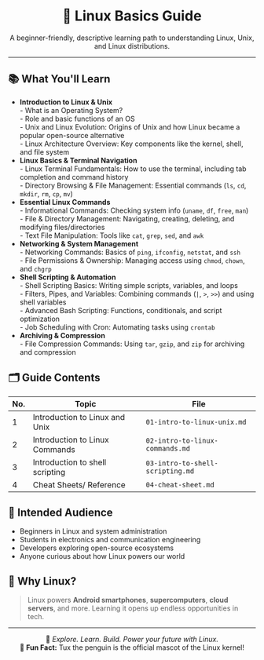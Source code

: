<!-- README.md -->

<h1 align="center">🐧 Linux Basics Guide</h1>

<p align="center">
  A beginner-friendly, descriptive learning path to understanding Linux, Unix, and Linux distributions.
</p>

<hr/>

<h2>📚 What You'll Learn</h2>

<ul>
  <li>
    <strong>Introduction to Linux & Unix</strong><br/>
    - What is an Operating System?<br/>
    - Role and basic functions of an OS<br/>
    - Unix and Linux Evolution: Origins of Unix and how Linux became a popular open-source alternative<br/>
    - Linux Architecture Overview: Key components like the kernel, shell, and file system
  </li>
  <li>
    <strong>Linux Basics & Terminal Navigation</strong><br/>
    - Linux Terminal Fundamentals: How to use the terminal, including tab completion and command history<br/>
    - Directory Browsing & File Management: Essential commands (<code>ls</code>, <code>cd</code>, <code>mkdir</code>, <code>rm</code>, <code>cp</code>, <code>mv</code>)
  </li>
  <li>
    <strong>Essential Linux Commands</strong><br/>
    - Informational Commands: Checking system info (<code>uname</code>, <code>df</code>, <code>free</code>, <code>man</code>)<br/>
    - File & Directory Management: Navigating, creating, deleting, and modifying files/directories<br/>
    - Text File Manipulation: Tools like <code>cat</code>, <code>grep</code>, <code>sed</code>, and <code>awk</code>
  </li>
  <li>
    <strong>Networking & System Management</strong><br/>
    - Networking Commands: Basics of <code>ping</code>, <code>ifconfig</code>, <code>netstat</code>, and <code>ssh</code><br/>
    - File Permissions & Ownership: Managing access using <code>chmod</code>, <code>chown</code>, and <code>chgrp</code>
  </li>
  <li>
    <strong>Shell Scripting & Automation</strong><br/>
    - Shell Scripting Basics: Writing simple scripts, variables, and loops<br/>
    - Filters, Pipes, and Variables: Combining commands (<code>|</code>, <code>></code>, <code>>></code>) and using shell variables<br/>
    - Advanced Bash Scripting: Functions, conditionals, and script optimization<br/>
    - Job Scheduling with Cron: Automating tasks using <code>crontab</code>
  </li>
  <li>
    <strong>Archiving & Compression</strong><br/>
    - File Compression Commands: Using <code>tar</code>, <code>gzip</code>, and <code>zip</code> for archiving and compression
  </li>
</ul>


<h2>🗂️ Guide Contents</h2>

<table>
  <thead>
    <tr>
      <th>No.</th>
      <th>Topic</th>
      <th>File</th>
    </tr>
  </thead>
  <tbody>
    <tr><td>1</td><td>Introduction to Linux and Unix</td><td><code>01-intro-to-linux-unix.md</code></td></tr>
    <tr><td>2</td><td>Introduction to Linux Commands</td><td><code>02-intro-to-linux-commands.md</code></td></tr>
    <tr><td>3</td><td>Introduction to shell scripting</td><td><code>03-intro-to-shell-scripting.md</code></td></tr>
    <tr><td>4</td><td>Cheat Sheets/ Reference</td><td><code>04-cheat-sheet.md</code></td></tr>
  </tbody>
</table>

<h2>📌 Intended Audience</h2>

<ul>
  <li>Beginners in Linux and system administration</li>
  <li>Students in electronics and communication engineering</li>
  <li>Developers exploring open-source ecosystems</li>
  <li>Anyone curious about how Linux powers our world</li>
</ul>

<h2>🐧 Why Linux?</h2>

<blockquote>
  Linux powers <strong>Android smartphones</strong>, <strong>supercomputers</strong>, <strong>cloud servers</strong>, and more. Learning it opens up endless opportunities in tech.
</blockquote>

<hr/>

<p align="center">
  🔗 <em>Explore. Learn. Build. Power your future with Linux.</em><br/>
  🧠 <strong>Fun Fact:</strong> Tux the penguin is the official mascot of the Linux kernel!
</p>
